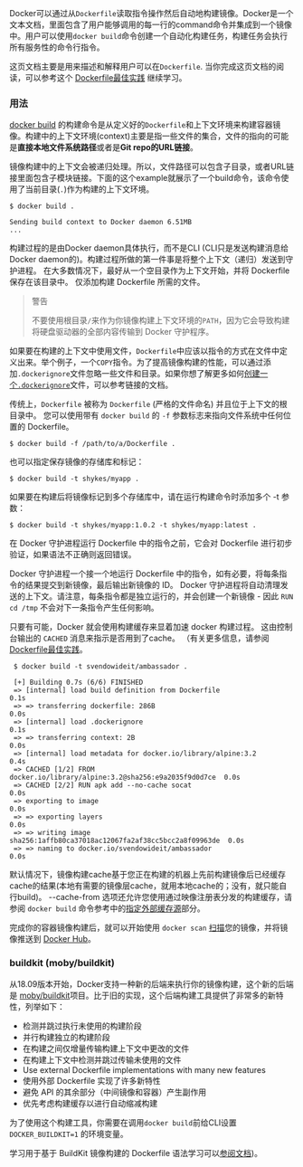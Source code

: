 Docker可以通过从`Dockerfile`读取指令操作然后自动地构建镜像。Docker是一个文本文档，里面包含了用户能够调用的每一行的command命令并集成到一个镜像中。用户可以使用`docker build`命令创建一个自动化构建任务，构建任务会执行所有服务性的命令行指令。

这页文档主要是用来描述和解释用户可以在`Dockerfile`. 当你完成这页文档的阅读，可以参考这个 [Dockerfile最佳实践](https://docs.docker.com/engine/userguide/eng-image/dockerfile_best-practices/) 继续学习。

### 用法

[docker build](https://docs.docker.com/engine/reference/commandline/build/) 的构建命令是从定义好的`Dockerfile`和上下文环境来构建容器镜像。构建中的上下文环境(context)主要是指一些文件的集合，文件的指向的可能是**直接本地文件系统路径**或者是**Git repo的URL链接**。

镜像构建中的上下文会被递归处理。所以，文件路径可以包含子目录，或者URL链接里面包含子模块链接。下面的这个example就展示了一个build命令，该命令使用了当前目录(`.`)作为构建的上下文环境。

```shell
$ docker build .

Sending build context to Docker daemon 6.51MB
...
```

构建过程的是由Docker daemon具体执行，而不是CLI (CLI只是发送构建消息给Docker daemon的)。构建过程所做的第一件事是将整个上下文（递归）发送到守护进程。 在大多数情况下，最好从一个空目录作为上下文开始，并将 Dockerfile 保存在该目录中。 仅添加构建 Dockerfile 所需的文件。

>警告
>
>不要使用根目录`/`来作为你镜像构建上下文环境的`PATH`，因为它会导致构建将硬盘驱动器的全部内容传输到 Docker 守护程序。

如果要在构建的上下文中使用文件，`Dockerfile`中应该以指令的方式在文件中定义出来。举个例子，一个`COPY`指令。为了提高镜像构建的性能，可以通过添加`.dockerignore`文件忽略一些文件和目录。如果你想了解更多如何[创建一个`.dockerignore`](https://docs.docker.com/engine/reference/builder/#dockerignore-file)文件，可以参考链接的文档。

传统上，`Dockerfile` 被称为 `Dockerfile` (严格的文件命名) 并且位于上下文的根目录中。 您可以使用带有 `docker build` 的 `-f` 参数标志来指向文件系统中任何位置的 Dockerfile。

```shell
$ docker build -f /path/to/a/Dockerfile .
```

也可以指定保存镜像的存储库和标记：

```shell
$ docker build -t shykes/myapp .
```

如果要在构建后将镜像标记到多个存储库中，请在运行构建命令时添加多个 -t 参数：

```shell
$ docker build -t shykes/myapp:1.0.2 -t shykes/myapp:latest .
```

在 Docker 守护进程运行 Dockerfile 中的指令之前，它会对 Dockerfile 进行初步验证，如果语法不正确则返回错误。

Docker 守护进程一个接一个地运行 Dockerfile 中的指令，如有必要，将每条指令的结果提交到新镜像，最后输出新镜像的 ID。 Docker 守护进程将自动清理发送的上下文。请注意，每条指令都是独立运行的，并会创建一个新镜像 - 因此 `RUN cd /tmp` 不会对下一条指令产生任何影响。

只要有可能，Docker 就会使用构建缓存来显着加速 docker 构建过程。 这由控制台输出的 `CACHED` 消息来指示是否用到了cache。 （有关更多信息，请参阅[Dockerfile最佳实践](https://docs.docker.com/engine/userguide/eng-image/dockerfile_best-practices/)。

```shell
 $ docker build -t svendowideit/ambassador .
 
 [+] Building 0.7s (6/6) FINISHED
 => [internal] load build definition from Dockerfile                       0.1s
 => => transferring dockerfile: 286B                                       0.0s
 => [internal] load .dockerignore                                          0.1s
 => => transferring context: 2B                                            0.0s
 => [internal] load metadata for docker.io/library/alpine:3.2              0.4s
 => CACHED [1/2] FROM docker.io/library/alpine:3.2@sha256:e9a2035f9d0d7ce  0.0s
 => CACHED [2/2] RUN apk add --no-cache socat                              0.0s
 => exporting to image                                                     0.0s
 => => exporting layers                                                    0.0s
 => => writing image sha256:1affb80ca37018ac12067fa2af38cc5bcc2a8f09963de  0.0s
 => => naming to docker.io/svendowideit/ambassador                         0.0s
```

默认情况下，镜像构建cache基于您正在构建的机器上先前构建镜像后已经缓存cache的结果(本地有需要的镜像层cache，就用本地cache的；没有，就只能自行build)。 --cache-from 选项还允许您使用通过映像注册表分发的构建缓存，请参阅 `docker build` 命令参考中的[指定外部缓存源](https://docs.docker.com/engine/reference/commandline/build/#specifying-external-cache-sources)部分。

完成你的容器镜像构建后，就可以开始使用 `docker scan` [扫描](https://docs.docker.com/engine/scan/)您的镜像，并将镜像推送到 [Docker Hub](https://docs.docker.com/docker-hub/repos/)。



### buildkit (moby/buildkit)

从18.09版本开始，Docker支持一种新的后端来执行你的镜像构建，这个新的后端是 [moby/buildkit](https://github.com/moby/buildkit)项目。比于旧的实现，这个后端构建工具提供了非常多的新特性，列举如下：

- 检测并跳过执行未使用的构建阶段
- 并行构建独立的构建阶段
- 在构建之间仅增量传输构建上下文中更改的文件
- 在构建上下文中检测并跳过传输未使用的文件
- Use external Dockerfile implementations with many new features
- 使用外部 Dockerfile 实现了许多新特性
- 避免 API 的其余部分（中间镜像和容器）产生副作用
- 优先考虑构建缓存以进行自动缩减构建

为了使用这个构建工具，你需要在调用`docker build`前给CLI设置`DOCKER_BUILDKIT=1` 的环境变量。

学习用于基于 BuildKit 镜像构建的 Dockerfile 语法学习可以[参阅文档](https://github.com/moby/buildkit/blob/master/frontend/dockerfile/docs/experimental.md))。

